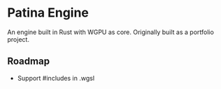 # Patina Engine
An engine built in Rust with WGPU as core. Originally built as a portfolio project.

## Roadmap
- Support #includes in .wgsl